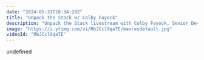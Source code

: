 ```yaml
---
date: "2024-05-31T18:34:29Z"
title: "Unpack the Stack w/ Colby Fayock"
description: "Unpack the Stack livestream with Colby Fayock, Senior Developer Experience Engineer at Cloudinary.  \nIn these live streams we unpack a stack. As in, a technical person explains how they built something or we talk about something technical that excites them. \n\nAstrocoder, Developer Experience Engineer, Space Jelly Commander\nColby Fayock helps others get the tech out of the way to solve real problems with the tools of the web. He works with the dev community at Cloudinary and is a prolific creator of educational content teaching others through learning by doing one Star Wars plush cuddle at a time. \nhttps://twitter.com/colbyfayock\nhttps://twitter.com/cloudinary\n\n\nLivestream Host: Tim Benniks \nhttps://twitter.com/timbenniks\nhttps://www.linkedin.com/in/timbenniks/\n\nJoin us on Discord at https://uniform.to/discord\n\nFollow us on:\nFacebook: https://www.facebook.com/people/Uniform/\nTwitter: https://twitter.com/UniformDev \nLinkedIn: https://www.linkedin.com/company/unif..."
image: "https://i.ytimg.com/vi/RbJCcl9qaTE/maxresdefault.jpg"
videoId: "RbJCcl9qaTE"
---
```


undefined